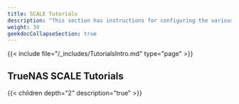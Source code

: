 ```yaml
---
title: SCALE Tutorials
description: "This section has instructions for configuring the various SCALE features. Articles are organized parallel to the SCALE interface layout."
weight: 30
geekdocCollapseSection: true
---
```


{{< include file="/_includes/TutorialsIntro.md" type="page" >}}

## TrueNAS SCALE Tutorials

{{< children depth="2" description="true" >}}
